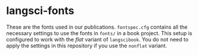 # langsci-fonts
These are the fonts used in our publications. `fontspec.cfg` contains all the necessary settings to use the fonts in `fonts/` in a book project. This setup is configured to work with the *flat* variant of `langscibook`. You do not need to apply the settings in this repository if you use the `nonflat` variant.
